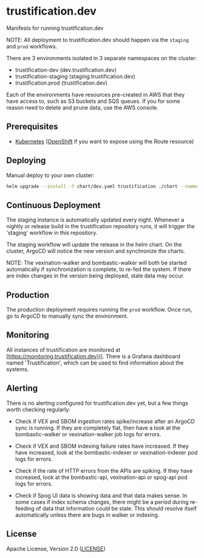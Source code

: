 # trustification.dev

Manifests for running trustification.dev

NOTE: All deployment to trustification.dev should happen via the `staging` and `prod` workflows.

There are 3 environments isolated in 3 separate namespaces on the cluster:

* trustification-dev (dev.trustification.dev)
* trustification-staging (staging.trustification.dev)
* trustification.prod (trustification.dev)

Each of the environments have resources pre-created in AWS that they have access to, such as S3 buckets and SQS queues. If you for some reason need to delete and prune data, use the AWS console.

## Prerequisites

* [Kubernetes](k8s.io) ([OpenShift](openshift.com) if you want to expose using the Route resource)

## Deploying

Manual deploy to your own cluster:

```bash
helm upgrade --install -f chart/dev.yaml trustification ./chart --namespace trustification-dev
```

## Continuous Deployment

The staging instance is automatically updated every night. Whenever a nightly or release build in the trustification repository runs, it will trigger the 'staging' workflow in this repository.

The staging workflow will update the release in the helm chart. On the cluster, ArgoCD will notice the new version and synchronize the charts.

NOTE: The vexination-walker and bombastic-walker will both be started automatically if synchronization is complete, to re-fed the system. If there are index changes in the version being deployed, stale data may occur. 

## Production

The production deployment requires running the `prod` workflow. Once run, go to ArgoCD to manually sync the environment.

## Monitoring

All instances of trustification are monitored at [https://monitoring.trustification.dev](). There is a Grafana dashboard named 'Trustification', which can be used to find information about the systems.

## Alerting

There is no alerting configured for trustification.dev yet, but a few things worth checking regularly:

* Check if VEX and SBOM ingestion rates spike/increase after an ArgoCD sync is running. If they are completely flat, then have a look at the bombastic-walker or vexination-walker job logs for errors.

* Check if VEX and SBOM indexing failure rates have increased. If they have increased, look at the bombastic-indexer or vexination-indexer pod logs for errors.

* Check if the rate of HTTP errors from the APIs are spiking. If they have increased, look at the bombastic-api, vexination-api or spog-api pod logs for errors.

* Check if Spog UI data is showing data and that data makes sense. In some cases if index schema changes, there might be a period during re-feeding of data that information could be stale. This should resolve itself automatically unless there are bugs in walker or indexing.


## License

Apache License, Version 2.0 ([LICENSE](LICENSE))
